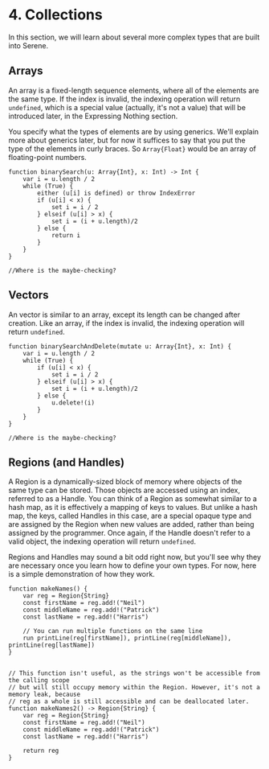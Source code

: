 # 4. Collections

In this section, we will learn about several more complex types that are built into Serene.

## Arrays

An array is a fixed-length sequence elements, where all of the elements are the same type. If the index is invalid, the indexing operation will return `undefined`, which is a special value (actually, it's not a value) that will be introduced later, in the Expressing Nothing section.

You specify what the types of elements are by using generics. We'll explain more about generics later, but for now it suffices to say that you put the type of the elements in curly braces. So `Array{Float}` would be an array of floating-point numbers.

```serene
function binarySearch(u: Array{Int}, x: Int) -> Int {
	var i = u.length / 2
	while (True) {
		either (u[i] is defined) or throw IndexError
		if (u[i] < x) {
			set i = i / 2
		} elseif (u[i] > x) {
			set i = (i + u.length)/2
		} else {
			return i
		}
	}
}

//Where is the maybe-checking?
```

## Vectors

An vector is similar to an array, except its length can be changed after creation. Like an array, if the index is invalid, the indexing operation will return `undefined`.

```serene
function binarySearchAndDelete(mutate u: Array{Int}, x: Int) {
	var i = u.length / 2
	while (True) {
		if (u[i] < x) {
			set i = i / 2
		} elseif (u[i] > x) {
			set i = (i + u.length)/2
		} else {
			u.delete!(i)
		}
	}
}

//Where is the maybe-checking?
```

## Regions (and Handles)

A Region is a dynamically-sized block of memory where objects of the same type can be stored. Those objects are accessed using an index, referred to as a Handle. You can think of a Region as somewhat similar to a hash map, as it is effectively a mapping of keys to values. But unlike a hash map, the keys, called Handles in this case, are a special opaque type and are assigned by the Region when new values are added, rather than being assigned by the programmer. Once again, if the Handle doesn't refer to a valid object, the indexing operation will return `undefined`.

Regions and Handles may sound a bit odd right now, but you'll see why they are necessary once you learn how to define your own types. For now, here is a simple demonstration of how they work.

```serene
function makeNames() {
	var reg = Region{String}
	const firstName = reg.add!("Neil")
	const middleName = reg.add!("Patrick")
	const lastName = reg.add!("Harris")
	
	// You can run multiple functions on the same line
	run printLine(reg[firstName]), printLine(reg[middleName]), printLine(reg[lastName])
}


// This function isn't useful, as the strings won't be accessible from the calling scope
// but will still occupy memory within the Region. However, it's not a memory leak, because
// reg as a whole is still accessible and can be deallocated later.
function makeNames2() -> Region{String} {
	var reg = Region{String}
	const firstName = reg.add!("Neil")
	const middleName = reg.add!("Patrick")
	const lastName = reg.add!("Harris")
	
	return reg
}
```

